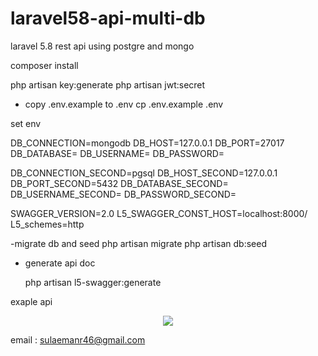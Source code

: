 # laravel58-api-multi-db 
laravel 5.8 rest api using postgre and mongo <br/>

composer install

php artisan key:generate
php artisan jwt:secret 

- copy .env.example to .env
  cp .env.example .env

set env <br/>

DB_CONNECTION=mongodb
DB_HOST=127.0.0.1
DB_PORT=27017
DB_DATABASE=
DB_USERNAME=
DB_PASSWORD=

DB_CONNECTION_SECOND=pgsql
DB_HOST_SECOND=127.0.0.1
DB_PORT_SECOND=5432
DB_DATABASE_SECOND=
DB_USERNAME_SECOND=
DB_PASSWORD_SECOND=

SWAGGER_VERSION=2.0
L5_SWAGGER_CONST_HOST=localhost:8000/
L5_schemes=http

-migrate db and seed
    php artisan migrate
    php artisan db:seed
    
- generate api doc

    php artisan  l5-swagger:generate

exaple api
<p align="center"><img src="https://i.ibb.co/Qdn8Kds/swauth.png"></p>

email :  sulaemanr46@gmail.com
